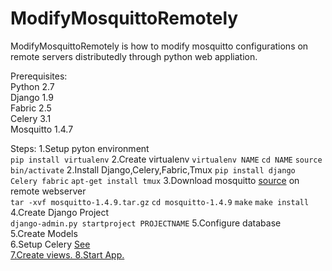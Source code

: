 # ModifyMosquittoRemotely
ModifyMosquittoRemotely is how to modify mosquitto configurations on remote servers distributedly through python web appliation.

Prerequisites:<br>
Python 2.7<br>
Django 1.9<br>
Fabric 2.5<br>
Celery 3.1<br>
Mosquitto 1.4.7<br>

Steps:
1.Setup pyton environment<br> 
  `pip install virtualenv`
2.Create virtualenv
 `virtualenv NAME`
 `cd NAME`
  `source bin/activate`
2.Install Django,Celery,Fabric,Tmux
`pip install django Celery fabric`
`apt-get install tmux`
3.Download mosquitto <a href="http://mosquitto.org/files/source/mosquitto-1.4.9.tar.gz">source</a> on remote webserver<br>
 `tar -xvf mosquitto-1.4.9.tar.gz`
 `cd mosquitto-1.4.9`
 `make`
 `make install`
4.Create Django Project<br>
  `django-admin.py startproject PROJECTNAME`
5.Configure database<br>
5.Create Models<br>
6.Setup Celery <a href="http://docs.celeryproject.org/en/latest/getting-started/first-steps-with-celery.html">See<br>
7.Create views.
8.Start App.
